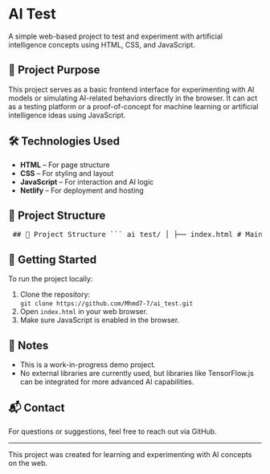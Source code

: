 # AI Test

A simple web-based project to test and experiment with artificial intelligence concepts using HTML, CSS, and JavaScript.

## 🧠 Project Purpose

This project serves as a basic frontend interface for experimenting with AI models or simulating AI-related behaviors directly in the browser. It can act as a testing platform or a proof-of-concept for machine learning or artificial intelligence ideas using JavaScript.

## 🛠️ Technologies Used

- **HTML** – For page structure  
- **CSS** – For styling and layout  
- **JavaScript** – For interaction and AI logic  
- **Netlify** – For deployment and hosting  

## 📁 Project Structure
<pre> ## 📁 Project Structure ``` ai_test/ │ ├── index.html # Main HTML page ├── style.css # Styling for the UI ├── script.js # AI logic and interactivity ├── functions/ # Additional helper files or functions └── netlify.toml # Netlify deployment configuration ``` </pre>


## 🚀 Getting Started

To run the project locally:

1. Clone the repository:  
   `git clone https://github.com/Mhmd7-7/ai_test.git`
2. Open `index.html` in your web browser.
3. Make sure JavaScript is enabled in the browser.

## 📌 Notes

- This is a work-in-progress demo project.  
- No external libraries are currently used, but libraries like TensorFlow.js can be integrated for more advanced AI capabilities.

## 📬 Contact

For questions or suggestions, feel free to reach out via GitHub.

---

This project was created for learning and experimenting with AI concepts on the web.
